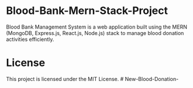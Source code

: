# Blood-Bank-Mern-Stack-Project
Blood Bank Management System is a web application built using the MERN (MongoDB, Express.js, React.js, Node.js) stack to manage blood donation activities efficiently.

# License
This project is licensed under the MIT License.
#   N e w - B l o o d - D o n a t i o n -  
 